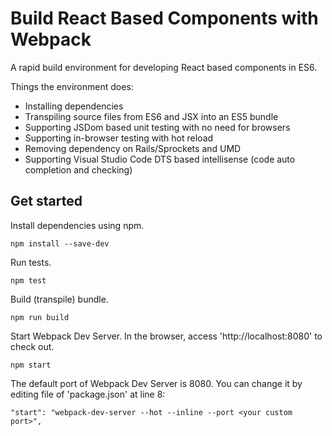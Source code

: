 Build React Based Components with Webpack
====================================

A rapid build environment for developing React based components in ES6.

Things the environment does:
* Installing dependencies
* Transpiling source files from ES6 and JSX into an ES5 bundle
* Supporting JSDom based unit testing with no need for browsers
* Supporting in-browser testing with hot reload
* Removing dependency on Rails/Sprockets and UMD
* Supporting Visual Studio Code DTS based intellisense (code auto completion and checking)

Get started
---------------

Install dependencies using npm.

```shell
npm install --save-dev
```

Run tests.

```shell
npm test
```

Build (transpile) bundle.

```shell
npm run build
```

Start Webpack Dev Server. In the browser, access 'http://localhost:8080' to check out.

```shell
npm start
```

The default port of Webpack Dev Server is 8080. You can change it by editing file of 'package.json' at line 8:

```shell
"start": "webpack-dev-server --hot --inline --port <your custom port>",
```